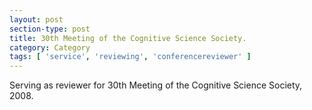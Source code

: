 ```yaml
---
layout: post
section-type: post
title: 30th Meeting of the Cognitive Science Society.
category: Category
tags: [ 'service', 'reviewing', 'conferencereviewer' ]
---
```

Serving as reviewer for 30th Meeting of the Cognitive Science Society, 2008.

